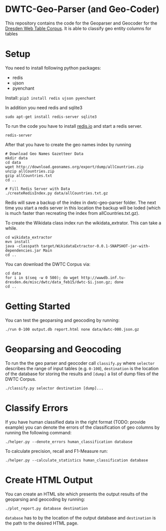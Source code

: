 # DWTC-Geo-Parser (and Geo-Coder)

This repository contains the code for the Geoparser and Geocoder for the [Dresden Web Table Corpus](https://wwwdb.inf.tu-dresden.de/misc/dwtc/). It is able to classify geo entity columns for tables

# Setup

You need to install following python packages:
* redis
* ujson
* pyenchant

Install: ````pip3 install redis ujson pyenchant````

In addition you need redis and sqlite3

````sudo apt-get install redis-server sqlite3````


To run the code you have to install [redis.io](https://redis.io/) and start a redis server.

````
redis-server
````
After that you have to create the geo names index by running
````
# Download Geo Names Gazetteer Data
mkdir data
cd data
wget http://download.geonames.org/export/dump/allCountries.zip
unzip allCountries.zip
gzip allCountries.txt
cd ..

# Fill Redis Server with Data
./createRedisIndex.py data/allCountries.txt.gz
````
Redis will save a backup of the index in dwtc-geo-parser folder. The next time you start a redis server in this location the backup will be loded (which is much faster than recreating the index from allCountries.txt.gz).

To create the Wikidata class index run the wikidata_extrator. This can take a while.

````
cd wikidata_extractor
mvn install
java -classpath target/WikidataExtractor-0.0.1-SNAPSHOT-jar-with-dependencies.jar Main
cd ..
```` 

You can download the DWTC Corpus via:

````
cd data
for i in $(seq -w 0 500); do wget http://wwwdb.inf.tu-dresden.de/misc/dwtc/data_feb15/dwtc-$i.json.gz; done
cd ..
````

# Getting Started

You can test the geoparsing and geocoding by running:

````
./run 0-100 output.db report.html none data/dwtc-000.json.gz
````

# Geoparsing and Geocoding

To run the the geo parser and geocoder call `classify.py` where `selector` describes the range of input tables (e.g. `0-100`), `destination` is the location of the database for storing the results and `[dump]` a list of dump files of the DWTC Corpus.

````
./classify.py selector destination [dump]...
````

# Classify Errors

If you have human classified data in the right format (TODO: provide example) you can denote the errors of the classification of geo columns by running the following command:

````
./helper.py --denote_errors human_classification database
````

To calculate precision, recall and F1-Measure run:

````
./helper.py --calculate_statistics human_classification database
````

# Create HTML Output

You can create an HTML site which presents the output results of the geoparsing and geocoding by running:

````
./plot_report.py database destination
````

`database` has to by the location of the output database and `destination` is the path to the desired HTML page.
